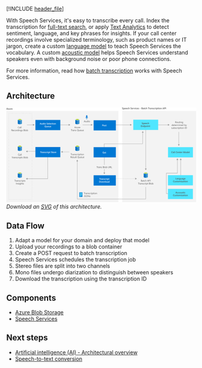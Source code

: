 [!INCLUDE [header_file](../../../includes/sol-idea-header.md)]

With Speech Services, it's easy to transcribe every call. Index the transcription for [full-text search](/azure/search/search-what-is-azure-search), or apply [Text Analytics](/azure/cognitive-services/Text-Analytics) to detect sentiment, language, and key phrases for insights. If your call center recordings involve specialized terminology, such as product names or IT jargon, create a custom [language model](/azure/cognitive-services/speech-service/how-to-customize-language-model) to teach Speech Services the vocabulary. A custom [acoustic model](/azure/cognitive-services/speech-service/how-to-customize-acoustic-models) helps Speech Services understand speakers even with background noise or poor phone connections.

For more information, read how [batch transcription](/azure/cognitive-services/speech-service/batch-transcription) works with Speech Services.

## Architecture

![Architecture Diagram](../media/speech-services.png)
*Download an [SVG](../media/speech-services.svg) of this architecture.*

## Data Flow

1. Adapt a model for your domain and deploy that model
1. Upload your recordings to a blob container
1. Create a POST request to batch transcription
1. Speech Services schedules the transcription job
1. Stereo files are split into two channels
1. Mono files undergo diarization to distinguish between speakers
1. Download the transcription using the transcription ID

## Components

* [Azure Blob Storage](/azure/storage/blobs/)
* [Speech Services](/azure/cognitive-services/Speech-Service/)

## Next steps

* [Artificial intelligence (AI) - Architectural overview](../../data-guide/big-data/ai-overview.md)
* [Speech-to-text conversion](../../reference-architectures/ai/speech-to-text-transcription-pipeline.yml)